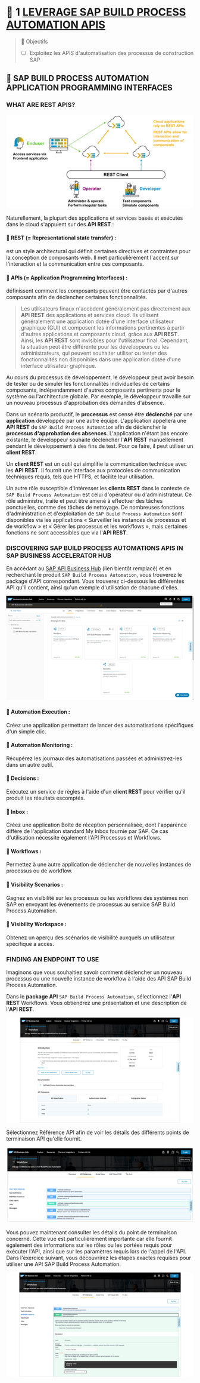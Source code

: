 # 🌸 1 [LEVERAGE SAP BUILD PROCESS AUTOMATION APIS](https://learning.sap.com/learning-journeys/create-processes-and-automations-with-sap-build-process-automation/leveraging-sap-build-process-automation-apis_f3a73b24-9cdb-4549-bf53-c21edb63a1f0)

> 🌺 Objectifs
>
> - [ ] Exploitez les APIS d'automatisation des processus de construction SAP

## 🌸 SAP BUILD PROCESS AUTOMATION APPLICATION PROGRAMMING INTERFACES

### WHAT ARE REST APIS?

![](./assets/SPA400_01_Lev_API_05.png)

Naturellement, la plupart des applications et services basés et exécutés dans le cloud s'appuient sur des **API REST** :

#### 💮 REST (= Representational state transfer) :

est un style architectural qui définit certaines directives et contraintes pour la conception de composants web. Il met particulièrement l'accent sur l'interaction et la communication entre ces composants.

#### 💮 APIs (= Application Programming Interfaces) :

définissent comment les composants peuvent être contactés par d'autres composants afin de déclencher certaines fonctionnalités.

> Les utilisateurs finaux n'accèdent généralement pas directement aux **API REST** des applications et services cloud. Ils utilisent généralement une application dotée d'une interface utilisateur graphique (GUI) et composent les informations pertinentes à partir d'autres applications et composants cloud, grâce aux **API REST**. Ainsi, les **API REST** sont invisibles pour l'utilisateur final. Cependant, la situation peut être différente pour les développeurs ou les administrateurs, qui peuvent souhaiter utiliser ou tester des fonctionnalités non disponibles dans une application dotée d'une interface utilisateur graphique.

Au cours du processus de développement, le développeur peut avoir besoin de tester ou de simuler les fonctionnalités individuelles de certains composants, indépendamment d'autres composants pertinents pour le système ou l'architecture globale. Par exemple, le développeur travaille sur un nouveau processus d'approbation des demandes d'absence.

Dans un scénario productif, le **processus** est censé être **déclenché** par une **application** développée par une autre équipe. L'application appellera une **API REST** de `SAP Build Process Automation` afin de déclencher le **processus d'approbation des absences**. L'application n'étant pas encore existante, le développeur souhaite déclencher l'**API REST** manuellement pendant le développement à des fins de test. Pour ce faire, il peut utiliser un **client REST**.

Un **client REST** est un outil qui simplifie la communication technique avec les **API REST**. Il fournit une interface aux protocoles de communication techniques requis, tels que HTTPS, et facilite leur utilisation.

Un autre rôle susceptible d'intéresser les **clients REST** dans le contexte de `SAP Build Process Automation` est celui d'opérateur ou d'administrateur. Ce rôle administre, traite et peut être amené à effectuer des tâches ponctuelles, comme des tâches de nettoyage. De nombreuses fonctions d'administration et d'exploitation de `SAP Build Process Automation` sont disponibles via les applications « Surveiller les instances de processus et de workflow » et « Gérer les processus et les workflows », mais certaines fonctions ne sont accessibles que via l'**API REST**.

### DISCOVERING SAP BUILD PROCESS AUTOMATIONS APIS IN SAP BUSINESS ACCELERATOR HUB

En accédant au [SAP API Business Hub](https://api.sap.com/) (lien bientôt remplacé) et en recherchant le produit `SAP Build Process Automation`, vous trouverez le package d'API correspondant. Vous trouverez ci-dessous les différentes API qu'il contient, ainsi qu'un exemple d'utilisation de chacune d'elles.

![](./assets/SPA400_01_Lev_API_04_scr.png)

#### 💮 Automation Execution :

Créez une application permettant de lancer des automatisations spécifiques d'un simple clic.

#### 💮 Automation Monitoring :

Récupérez les journaux des automatisations passées et administrez-les dans un autre outil.

#### 💮 Decisions :

Exécutez un service de règles à l'aide d'un **client REST** pour vérifier qu'il produit les résultats escomptés.

#### 💮 Inbox :

Créez une application Boîte de réception personnalisée, dont l'apparence diffère de l'application standard My Inbox fournie par SAP. Ce cas d'utilisation nécessite également l'API Processus et Workflows.

#### 💮 Workflows :

Permettez à une autre application de déclencher de nouvelles instances de processus ou de workflow.

#### 💮 Visibility Scenarios :

Gagnez en visibilité sur les processus ou les workflows des systèmes non SAP en envoyant les événements de processus au service SAP Build Process Automation.

#### 💮 Visibility Workspace :

Obtenez un aperçu des scénarios de visibilité auxquels un utilisateur spécifique a accès.

### FINDING AN ENDPOINT TO USE

Imaginons que vous souhaitiez savoir comment déclencher un nouveau processus ou une nouvelle instance de workflow à l'aide des API SAP Build Process Automation.

Dans le **package API** `SAP Build Process Automation`, sélectionnez l'**API REST** Workflows. Vous obtiendrez une présentation et une description de l'**API REST**.

![](./assets/SPA400_01_Lev_API_03_scr.png)

Sélectionnez Référence API afin de voir les détails des différents points de terminaison API qu'elle fournit.

![](./assets/SPA400_01_Lev_API_01_scr.png)

Vous pouvez maintenant consulter les détails du point de terminaison concerné. Cette vue est particulièrement importante car elle fournit également des informations sur les rôles ou les portées requis pour exécuter l'API, ainsi que sur les paramètres requis lors de l'appel de l'API. Dans l'exercice suivant, vous découvrirez les étapes exactes requises pour utiliser une API SAP Build Process Automation.

![](./assets/SPA400_01_Lev_API_06_scr.png)
